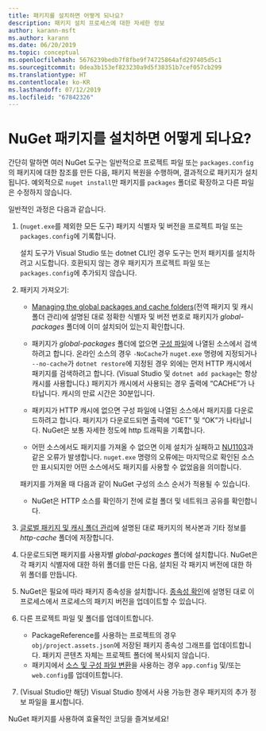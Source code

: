 ```yaml
---
title: 패키지를 설치하면 어떻게 되나요?
description: 패키지 설치 프로세스에 대한 자세한 정보
author: karann-msft
ms.author: karann
ms.date: 06/20/2019
ms.topic: conceptual
ms.openlocfilehash: 5676239bedb7f8fbe9f74725864afd297405d5c1
ms.sourcegitcommit: 0dea3b153ef823230a9d5f38351b7cef057cb299
ms.translationtype: HT
ms.contentlocale: ko-KR
ms.lasthandoff: 07/12/2019
ms.locfileid: "67842326"
---
```

# <a name="what-happens-when-a-nuget-package-is-installed"></a>NuGet 패키지를 설치하면 어떻게 되나요?

간단히 말하면 여러 NuGet 도구는 일반적으로 프로젝트 파일 또는 `packages.config`의 패키지에 대한 참조를 만든 다음, 패키지 복원을 수행하며, 결과적으로 패키지가 설치됩니다. 예외적으로 `nuget install`만 패키지를 `packages` 폴더로 확장하고 다른 파일은 수정하지 않습니다.

일반적인 과정은 다음과 같습니다.

1. (`nuget.exe`를 제외한 모든 도구) 패키지 식별자 및 버전을 프로젝트 파일 또는 `packages.config`에 기록합니다.

   설치 도구가 Visual Studio 또는 dotnet CLI인 경우 도구는 먼저 패키지를 설치하려고 시도합니다. 호환되지 않는 경우 패키지가 프로젝트 파일 또는 `packages.config`에 추가되지 않습니다.

2. 패키지 가져오기:
   - [Managing the global packages and cache folders](../consume-packages/managing-the-global-packages-and-cache-folders.md)(전역 패키지 및 캐시 폴더 관리)에 설명된 대로 정확한 식별자 및 버전 번호로 패키지가 *global-packages* 폴더에 이미 설치되어 있는지 확인합니다.

   - 패키지가 *global-packages* 폴더에 없으면 [구성 파일](../consume-packages/Configuring-NuGet-Behavior.md)에 나열된 소스에서 검색하려고 합니다. 온라인 소스의 경우 `-NoCache`가 `nuget.exe` 명령에 지정되거나 `--no-cache`가 `dotnet restore`에 지정된 경우 외에는 먼저 HTTP 캐시에서 패키지를 검색하려고 합니다. (Visual Studio 및 `dotnet add package`는 항상 캐시를 사용합니다.) 패키지가 캐시에서 사용되는 경우 출력에 “CACHE”가 나타납니다. 캐시의 만료 시간은 30분입니다.

   - 패키지가 HTTP 캐시에 없으면 구성 파일에 나열된 소스에서 패키지를 다운로드하려고 합니다. 패키지가 다운로드되면 출력에 “GET” 및 “OK”가 나타납니다. NuGet은 보통 자세한 정도에 http 트래픽을 기록합니다.

   - 어떤 소스에서도 패키지를 가져올 수 없으면 이제 설치가 실패하고 [NU1103](../reference/errors-and-warnings/NU1103.md)과 같은 오류가 발생합니다. `nuget.exe` 명령의 오류에는 마지막으로 확인된 소스만 표시되지만 어떤 소스에서도 패키지를 사용할 수 없었음을 의미합니다.

   패키지를 가져올 때 다음과 같이 NuGet 구성의 소스 순서가 적용될 수 있습니다.

   - NuGet은 HTTP 소스를 확인하기 전에 로컬 폴더 및 네트워크 공유를 확인합니다.

3. [글로벌 패키지 및 캐시 폴더 관리](../consume-packages/managing-the-global-packages-and-cache-folders.md)에 설명된 대로 패키지의 복사본과 기타 정보를 *http-cache* 폴더에 저장합니다.

4. 다운로드되면 패키지를 사용자별 *global-packages* 폴더에 설치합니다. NuGet은 각 패키지 식별자에 대한 하위 폴더를 만든 다음, 설치된 각 패키지 버전에 대한 하위 폴더를 만듭니다.

5. NuGet은 필요에 따라 패키지 종속성을 설치합니다. [종속성 확인](../consume-packages/dependency-resolution.md)에 설명된 대로 이 프로세스에서 프로세스의 패키지 버전을 업데이트할 수 있습니다.

6. 다른 프로젝트 파일 및 폴더를 업데이트합니다.

    - PackageReference를 사용하는 프로젝트의 경우 `obj/project.assets.json`에 저장된 패키지 종속성 그래프를 업데이트합니다. 패키지 콘텐츠 자체는 프로젝트 폴더에 복사되지 않습니다.
    - 패키지에서 [소스 및 구성 파일 변환](../create-packages/source-and-config-file-transformations.md)을 사용하는 경우 `app.config` 및/또는 `web.config`를 업데이트합니다.

7. (Visual Studio만 해당) Visual Studio 창에서 사용 가능한 경우 패키지의 추가 정보 파일을 표시합니다.

NuGet 패키지를 사용하여 효율적인 코딩을 즐겨보세요!
